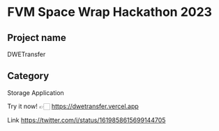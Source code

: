 # FVM Space Wrap Hackathon 2023

## Project name

DWETransfer

## Category

Storage Application

Try it now! 👉🏻 https://dwetransfer.vercel.app

Link https://twitter.com/i/status/1619858615699144705